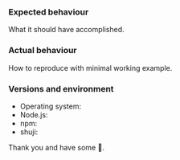 ### Expected behaviour

What it should have accomplished.

### Actual behaviour

How to reproduce with minimal working example.

### Versions and environment

- Operating system:
- Node.js:
- npm:
- shuji:

Thank you and have some :stew:.
